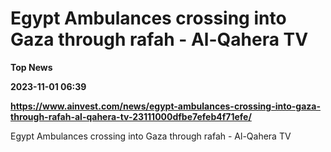 # Egypt Ambulances crossing into Gaza through rafah - Al-Qahera TV
**Top News**

**2023-11-01 06:39**

**https://www.ainvest.com/news/egypt-ambulances-crossing-into-gaza-through-rafah-al-qahera-tv-23111000dfbe7efeb4f71efe/**

Egypt Ambulances crossing into Gaza through rafah - Al-Qahera TV